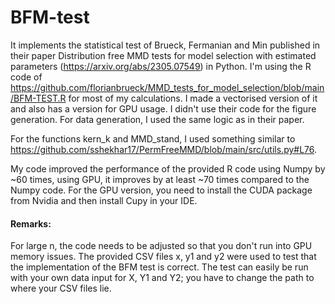 # BFM-test

It implements the statistical test of Brueck, Fermanian and Min published in their paper Distribution free MMD tests for model selection with estimated parameters (https://arxiv.org/abs/2305.07549) in Python. 
I'm using the R code of https://github.com/florianbrueck/MMD_tests_for_model_selection/blob/main/BFM-TEST.R for most of my calculations. I made a vectorised version of it and also has a version for GPU usage. I didn't use their code for the figure generation. For data generation, I used the same logic as in their paper.

For the functions kern_k and MMD_stand, I used something similar to https://github.com/sshekhar17/PermFreeMMD/blob/main/src/utils.py#L76.

My code improved the performance of the provided R code using Numpy by ~60 times, using GPU, it improves by at least ~70 times compared to the Numpy code. 
For the GPU version, you need to install the CUDA package from Nvidia and then install Cupy in your IDE.






#### Remarks:
For large n, the code needs to be adjusted so that you don't run into GPU memory issues.
The provided CSV files x, y1 and y2 were used to test that the implementation of the BFM test is correct.
The test can easily be run with your own data input for X, Y1 and Y2; you have to change the path to where your CSV files lie.
